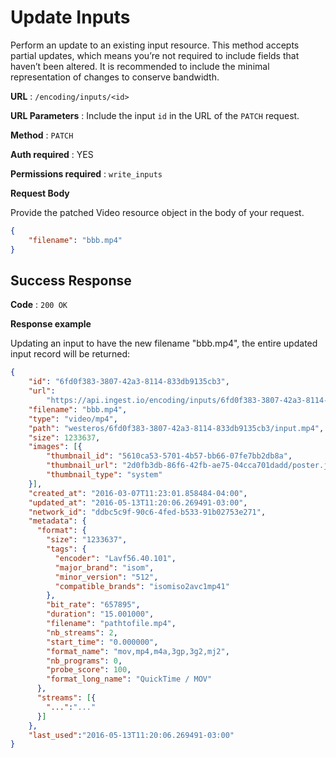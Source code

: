 # Update Inputs

Perform an update to an existing input resource. This method accepts partial updates, which means you’re not required to include fields that haven’t been altered. It is recommended to include the minimal representation of changes to conserve bandwidth.

**URL** : `/encoding/inputs/<id>`

**URL Parameters** : Include the input `id` in the URL of the `PATCH` request.

**Method** : `PATCH`

**Auth required** : YES

**Permissions required** : `write_inputs`

**Request Body**

Provide the patched Video resource object in the body of your request.

```json
{
	"filename": "bbb.mp4"
}
```

## Success Response

**Code** : `200 OK`

**Response example**

Updating an input to have the new filename "bbb.mp4", the entire updated input record will be returned:

```json
{
    "id": "6fd0f383-3807-42a3-8114-833db9135cb3",
    "url":
        "https://api.ingest.io/encoding/inputs/6fd0f383-3807-42a3-8114-833db9135cb3",
    "filename": "bbb.mp4",
    "type": "video/mp4",
    "path": "westeros/6fd0f383-3807-42a3-8114-833db9135cb3/input.mp4",
    "size": 1233637,
    "images": [{
        "thumbnail_id": "5610ca53-5701-4b57-bb66-07fe7bb2db8a",
        "thumbnail_url": "2d0fb3db-86f6-42fb-ae75-04cca701dadd/poster.jpg",
        "thumbnail_type": "system"
    }],
    "created_at": "2016-03-07T11:23:01.858484-04:00",
    "updated_at": "2016-05-13T11:20:06.269491-03:00",
    "network_id": "ddbc5c9f-90c6-4fed-b533-91b02753e271",
    "metadata": {
      "format": {
        "size": "1233637",
        "tags": {
          "encoder": "Lavf56.40.101",
          "major_brand": "isom",
          "minor_version": "512",
          "compatible_brands": "isomiso2avc1mp41"
        },
        "bit_rate": "657895",
        "duration": "15.001000",
        "filename": "pathtofile.mp4",
        "nb_streams": 2,
        "start_time": "0.000000",
        "format_name": "mov,mp4,m4a,3gp,3g2,mj2",
        "nb_programs": 0,
        "probe_score": 100,
        "format_long_name": "QuickTime / MOV"
      },
      "streams": [{
        "...":"..."
      }]
    },
    "last_used":"2016-05-13T11:20:06.269491-03:00"
}
```